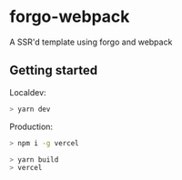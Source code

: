 # forgo-webpack
A SSR'd template using forgo and webpack

## Getting started

Localdev:
```bash
> yarn dev
```

Production:
```bash
> npm i -g vercel
```

```bash
> yarn build
> vercel
```
